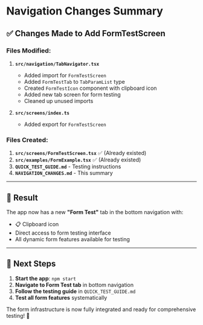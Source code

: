 # Navigation Changes Summary

## ✅ **Changes Made to Add FormTestScreen**

### **Files Modified:**

1. **`src/navigation/TabNavigator.tsx`**
   - Added import for `FormTestScreen`
   - Added `FormTestTab` to `TabParamList` type
   - Created `FormTestIcon` component with clipboard icon
   - Added new tab screen for form testing
   - Cleaned up unused imports

2. **`src/screens/index.ts`**
   - Added export for `FormTestScreen`

### **Files Created:**

1. **`src/screens/FormTestScreen.tsx`** ✅ (Already existed)
2. **`src/examples/FormExample.tsx`** ✅ (Already existed)
3. **`QUICK_TEST_GUIDE.md`** - Testing instructions
4. **`NAVIGATION_CHANGES.md`** - This summary

---

## 🎯 **Result**

The app now has a new **"Form Test"** tab in the bottom navigation with:
- 📋 Clipboard icon
- Direct access to form testing interface
- All dynamic form features available for testing

---

## 🚀 **Next Steps**

1. **Start the app**: `npm start`
2. **Navigate to Form Test tab** in bottom navigation
3. **Follow the testing guide** in `QUICK_TEST_GUIDE.md`
4. **Test all form features** systematically

The form infrastructure is now fully integrated and ready for comprehensive testing! 🎉